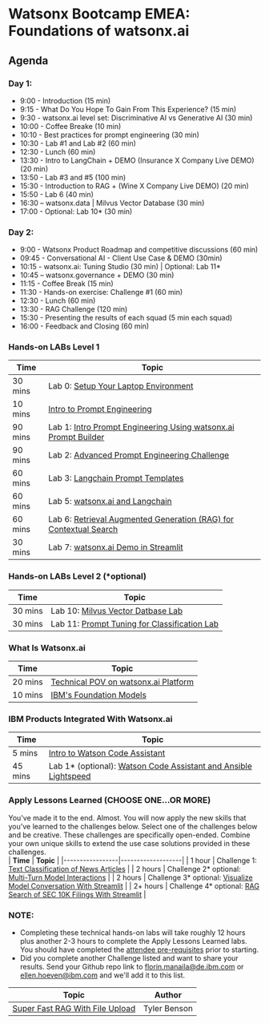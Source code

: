 # Watsonx Bootcamp EMEA: Foundations of watsonx.ai 

## Agenda

### Day 1:
- 9:00 - Introduction (15 min)
- 9:15 - What Do You Hope To Gain From This Experience? (15 min)
- 9:30 - watsonx.ai level set: Discriminative AI vs Generative AI (30 min)
- 10:00 - Coffee Breake (10 min)
- 10:10 - Best practices for prompt engineering (30 min)
- 10:30 - Lab #1 and Lab #2 (60 min)
- 12:30 - Lunch (60 min)
- 13:30 - Intro to LangChain + DEMO (Insurance X Company Live DEMO) (20 min) 
- 13:50 - Lab #3 and #5 (100 min)
- 15:30 - Introduction to RAG + (Wine X Company Live DEMO) (20 min) 
- 15:50 - Lab 6 (40 min)
- 16:30 – watsonx.data | Milvus Vector Database (30 min)
- 17:00 - Optional: Lab 10* (30 min)
    

### Day 2:
- 9:00 - Watsonx Product Roadmap and competitive discussions (60 min)
- 09:45 - Conversational AI - Client Use Case & DEMO (30min)
- 10:15 - watsonx.ai: Tuning Studio (30 min) | Optional: Lab 11*
- 10:45 – watsonx.governance + DEMO (30 min)
- 11:15 - Coffee Break (15 min)
- 11:30 - Hands-on exercise: Challenge #1 (60 min)
- 12:30 - Lunch (60 min)
- 13:30 - RAG Challenge (120 min)
- 15:30 - Presenting the results of each squad (5 min each squad)
- 16:00 - Feedback and Closing (60 min)


### Hands-on LABs Level 1
| **Time**        | **Topic** |
|-----------------|-------------------|
| 30 mins  | Lab 0: [Setup Your Laptop Environment](./self-guided-labs/level-1/lab-0-laptop-environment-setup)|  
| 10 mins  | [Intro to Prompt Engineering](https://ibm.box.com/s/acqea8ukzmgzdel7gxp2fcrnqm8p7vvp)   |  
| 90 mins  | Lab 1: [Intro Prompt Engineering Using watsonx.ai Prompt Builder](./self-guided-labs/level-1/lab-01-intro-to-prompt-engineering) |  
| 90 mins  | Lab 2: [Advanced Prompt Engineering Challenge](./self-guided-labs/level-1/lab-02-advanced-prompt-engineering)   |  
| 60 mins  | Lab 3: [Langchain Prompt Templates](./self-guided-labs/level-1/lab-03-langchain-prompt-template) | 
| 60 mins  | Lab 5: [watsonx.ai and Langchain](./self-guided-labs/level-1/lab-05-watsonxai-and-langchain) | 
| 60 mins  | Lab 6: [Retrieval Augmented Generation (RAG) for Contextual Search](./self-guided-labs/level-1/lab-06-retrieval-agumented-generation) |
| 30 mins  | Lab 7: [watsonx.ai Demo in Streamlit](./self-guided-labs/level-1/lab-07-watsonxai-demo-with-streamlit) | 

### Hands-on LABs Level 2 (*optional)
| **Time**        | **Topic** |
|-----------------|-------------------|
| 30 mins  | Lab 10: [Milvus Vector Datbase Lab](./self-guided-labs/level-2/lab-10-vector-db) |
| 30 mins  | Lab 11: [Prompt Tuning for Classification Lab](./self-guided-labs/level-2/lab-11-advanced-prompt-tuning) |


### What Is Watsonx.ai
| **Time**        | **Topic** |
|-----------------|-------------------|
| 20 mins  | [Technical POV on watsonx.ai Platform](watsonxai-platform.md) | 
| 10 mins  | [IBM's Foundation Models](ibm-foundation-models.md) | 

### IBM Products Integrated With Watsonx.ai
| **Time**        | **Topic** |
|-----------------|-------------------|
|  5 mins  | [Intro to Watson Code Assistant](https://ibm.box.com/s/lx4xbdjtc7p13yf950ou88bl8d5qbj3y) | 
| 45 mins  | Lab 1* (optional): [Watson Code Assistant and Ansible Lightspeed](./self-guided-labs/products/lab-01-watson-code-assistant) | 

### Apply Lessons Learned (CHOOSE ONE...OR MORE)
You've made it to the end.  Almost. You will now apply the new skills that you've learned to the challenges below.  Select one of the challenges below and be creative.  These challenges are specifically open-ended.  Combine your own unique skills to extend the use case solutions provided in these challenges.    
| **Time**        | **Topic** |
|-----------------|-------------------|
| 1  hour  | Challenge 1: [Text Classification of News Articles](./self-guided-labs/apply-lessons-learned/challenge-01) | 
| 2  hours  | Challenge 2* optional: [Multi-Turn Model Interactions](./self-guided-labs/apply-lessons-learned/challenge-02) | 
| 2  hours  | Challenge 3* optional: [Visualize Model Conversation With Streamlit](./self-guided-labs/apply-lessons-learned/challenge-03) | 
| 2+ hours  | Challenge 4* optional: [RAG Search of SEC 10K Filings With Streamlit](./self-guided-labs/apply-lessons-learned/challenge-04) | 


### NOTE:
- Completing these technical hands-on labs will take roughly 12 hours plus another 2-3 hours to complete the Apply Lessons Learned labs. You should have completed the [attendee pre-requisites](attendee-prerequisites.md) prior to starting. 
- Did you complete another Challenge listed and want to share your results.  Send your Github repo link to [florin.manaila@de.ibm.com](mailto:florin.manaila@de.ibm.com) or [ellen.hoeven@ibm.com](mailto:ellen.hoeven@ibm.com) and we'll add it to this list.    

| **Topic**        | **Author** |
|-----------------|-------------------|
| [Super Fast RAG With File Upload](https://github.ibm.com/tyler-benson/pdf-langchain-watsonx) | Tyler Benson |  

